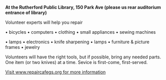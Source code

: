 **At the Rutherford Public Library, 150 Park Ave (please us rear auditorium entrance of library)**

Volunteer experts will help you repair

• bicycles • computers • clothing  • small appliances • sewing machines

• lamps • electronics •  knife sharpening •  lamps •  furniture & picture frames •  jewelry

Volunteers will have the right tools, but if possible, bring any needed parts. One item (or two knives) at a time. Sevice is first-come, first-served.

[Visit www.repaircafegs.org for more information](https://www.repaircafegs.org/)
